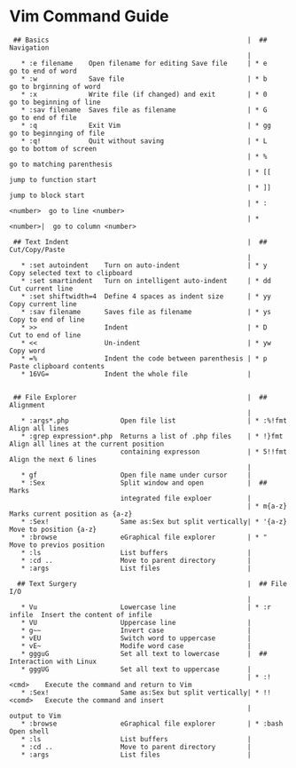 # Vim Command Guide

     ## Basics                                                  |  ## Navigation 
                                                                |  
       * :e filename    Open filename for editing Save file     | * e          go to end of word
       * :w             Save file                               | * b          go to brginning of word
       * :x             Write file (if changed) and exit        | * 0          go to beginning of line
       * :sav filename  Saves file as filename                  | * G          go to end of file
       * :q             Exit Vim                                | * gg         go to beginnging of file
       * :q!            Quit without saving                     | * L          go to bottom of screen
                                                                | * %          go to matching parenthesis
                                                                | * [[         jump to function start
                                                                | * ]]         jump to block start
                                                                | * :<number>  go to line <number>
                                                                | * <number>|  go to column <number>

     ## Text Indent                                             |  ## Cut/Copy/Paste 
                                                                |  
       * :set autoindent    Turn on auto-indent                 | * y          Copy selected text to clipboard
       * :set smartindent   Turn on intelligent auto-indent     | * dd         Cut current line
       * :set shiftwidth=4  Define 4 spaces as indent size      | * yy         Copy current line
       * :sav filename      Saves file as filename              | * ys         Copy to end of line
       * >>                 Indent                              | * D          Cut to end of line
       * <<                 Un-indent                           | * yw         Copy word
       * =%                 Indent the code between parenthesis | * p          Paste clipboard contents 
       * 16VG=              Indent the whole file               | 


     ## File Explorer                                           |  ## Alignment 
                                                                |  
       * :args*.php             Open file list                  | * :%!fmt     Align all lines
       * :grep expression*.php  Returns a list of .php files    | * !}fmt      Align all lines at the current position
                                containing expresson            | * 5!!fmt     Align the next 6 lines
                                                                | 
       * gf                     Open file name under cursor     |  
       * :Sex                   Split window and open           |  ## Marks
                                integrated file exploer         |
                                                                | * m{a-z}     Marks current position as {a-z}
       * :Sex!                  Same as:Sex but split vertically| * '{a-z}     Move to position {a-z}                      
       * :browse                eGraphical file explorer        | * "          Move to previos position                 
       * :ls                    List buffers                    | 
       * :cd ..                 Move to parent directory        |
       * :args                  List files                      |    
       
      ## Text Surgery                                           |  ## File I/O  
                                                                |  
       * Vu                     Lowercase line                  | * :r infile  Insert the content of infile
       * VU                     Uppercase line                  | 
       * g~~                    Invert case                     | 
       * vEU                    Switch word to uppercase        | 
       * vE~                    Modife word case                |  
       * ggguG                  Set all text to lowercase       |  ## Interaction with Linux
       * gggUG                  Set all text to uppercase       |
                                                                | * :!<cmd>    Execute the command and return to Vim
       * :Sex!                  Same as:Sex but split vertically| * !!<comd>   Execute the command and insert 
                                                                |              output to Vim          
       * :browse                eGraphical file explorer        | * :bash      Open shell                 
       * :ls                    List buffers                    | 
       * :cd ..                 Move to parent directory        |
       * :args                  List files                      |    
                                                             
                                                             

